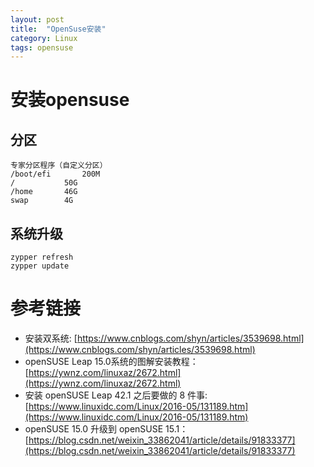 ```yaml
---
layout: post
title:  "OpenSuse安装"
category: Linux
tags: opensuse
---
```


# 安装opensuse

## 分区
	专家分区程序（自定义分区）
	/boot/efi		200M
	/			50G
	/home		46G
	swap		4G

## 系统升级

```
zypper refresh
zypper update
```

# 参考链接
- 安装双系统: [https://www.cnblogs.com/shyn/articles/3539698.html](https://www.cnblogs.com/shyn/articles/3539698.html)
- openSUSE Leap 15.0系统的图解安装教程： [https://ywnz.com/linuxaz/2672.html](https://ywnz.com/linuxaz/2672.html)
- 安装 openSUSE Leap 42.1 之后要做的 8 件事: [https://www.linuxidc.com/Linux/2016-05/131189.htm](https://www.linuxidc.com/Linux/2016-05/131189.htm)
- openSUSE 15.0 升级到 openSUSE 15.1：[https://blog.csdn.net/weixin_33862041/article/details/91833377](https://blog.csdn.net/weixin_33862041/article/details/91833377)

